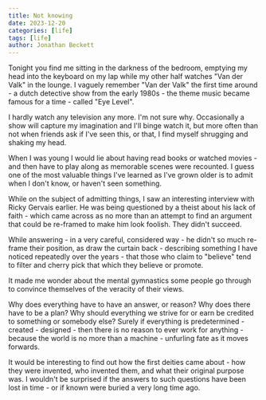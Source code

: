```yaml
---
title: Not knowing
date: 2023-12-20
categories: [life]
tags: [life]
author: Jonathan Beckett
---
```


Tonight you find me sitting in the darkness of the bedroom, emptying my head into the keyboard on my lap while my other half watches "Van der Valk" in the lounge. I vaguely remember "Van der Valk" the first time around - a dutch detective show from the early 1980s - the theme music became famous for a time - called "Eye Level".

I hardly watch any television any more. I'm not sure why. Occasionally a show will capture my imagination and I'll binge watch it, but more often than not when friends ask if I've seen this, or that, I find myself shrugging and shaking my head.

When I was young I would lie about having read books or watched movies - and then have to play along as memorable scenes were recounted. I guess one of the most valuable things I've learned as I've grown older is to admit when I don't know, or haven't seen something.

While on the subject of admitting things, I saw an interesting interview with Ricky Gervais earlier. He was being questioned by a theist about his lack of faith - which came across as no more than an attempt to find an argument that could be re-framed to make him look foolish. They didn't succeed.

While answering - in a very careful, considered way - he didn't so much re-frame their position, as draw the curtain back - describing something I have noticed repeatedly over the years - that those who claim to "believe" tend to filter and cherry pick that which they believe or promote.

It made me wonder about the mental gymnastics some people go through to convince themselves of the veracity of their views.

Why does everything have to have an answer, or reason? Why does there have to be a plan? Why should everything we strive for or earn be credited to something or somebody else? Surely if everything is predetermined - created - designed - then there is no reason to ever work for anything - because the world is no more than a machine - unfurling fate as it moves forwards.

It would be interesting to find out how the first deities came about - how they were invented, who invented them, and what their original purpose was. I wouldn't be surprised if the answers to such questions have been lost in time - or if known were buried a very long time ago.
